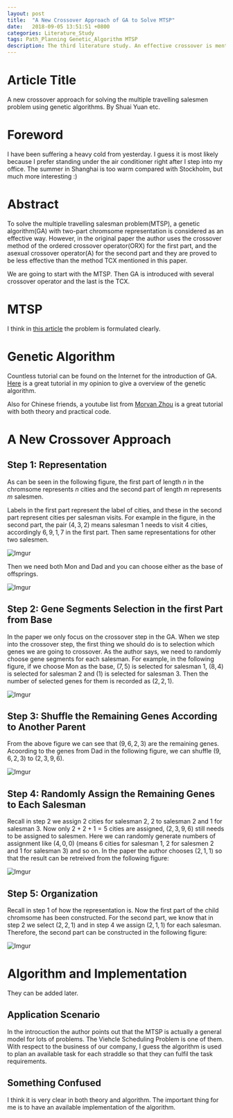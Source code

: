 ```yaml
---
layout: post
title:  "A New Crossover Approach of GA to Solve MTSP"
date:   2018-09-05 13:51:51 +0800
categories: Literature_Study
tags: Path_Planning Genetic_Algorithm MTSP
description: The third literature study. An effective crossover is mentioned to solve the multiple travelling salesman problem.
---
```


<script type="text/javascript" async src="//cdn.bootcss.com/mathjax/2.7.0/MathJax.js?config=TeX-AMS-MML_HTMLorMML"></script>
<script type="text/javascript" async src="https://cdnjs.cloudflare.com/ajax/libs/mathjax/2.7.1/MathJax.js?config=TeX-MML-AM_CHTML"></script>

# Article Title

A new crossover approach for solving the multiple travelling salesmen problem using genetic algorithms. By Shuai Yuan etc.

# Foreword
I have been suffering a heavy cold from yesterday. I guess it is most likely because I prefer standing under the air conditioner right after I step into my office. The summer in Shanghai is too warm compared with Stockholm, but much more interesting :)

# Abstract
To solve the multiple travelling salesman problem(MTSP), a genetic algorithm(GA) with two-part chromsome representation is considered as an effective way. However, in the original paper the author uses the crossover method of the ordered crossover operator(ORX) for the first part, and the asexual crossover operator(A) for the second part and they are proved to be less effective than the method TCX mentioned in this paper.

We are going to start with the MTSP. Then GA is introduced with several crossover operator and the last is the TCX.

# MTSP

I think in [this article](https://neos-guide.org/content/multiple-traveling-salesman-problem-mtsp) the problem is formulated clearly.

# Genetic Algorithm

Countless tutorial can be found on the Internet for the introduction of GA. [Here](https://www.tutorialspoint.com/genetic_algorithms/) is a great tutorial in my opinion to give a overview of the genetic algorithm.

Also for Chinese friends, a youtube list from [Morvan Zhou](https://www.youtube.com/playlist?list=PLXO45tsB95cJyeE6BgkApUbAREpkoPDvG) is a great tutorial with both theory and practical code.

# A New Crossover Approach

## Step 1: Representation

As can be seen in the following figure, the first part of length $n$ in the chromsome represents $n$ cities and the second part of length $m$ represents $m$ salesmen. 

Labels in the first part represent the label of cities, and these in the second part represent cities per salesman visits. For example in the figure, in the second part, the pair $(4,3,2)$ means salesman 1 needs to visit 4 cities, accordingly $6,9,1,7$ in the first part. Then same representations for other two salesmen.

![Imgur](https://i.imgur.com/MasUqvA.png)

Then we need both Mon and Dad and you can choose either as the base of offsprings.

![Imgur](https://i.imgur.com/px4mp2A.png)

## Step 2: Gene Segments Selection in the first Part from Base

In the paper we only focus on the crossover step in the GA. When we step into the crossover step, the first thing we should do is to selection which genes we are going to crossover. As the author says, we need to randomly choose gene segments for each salesman. For example, in the following figure, if we choose Mon as the base, $(7,5)$ is selected for salesman 1, $(8,4)$ is selected for salesman 2 and $(1)$ is selected for salesman 3. Then the number of selected genes for them is recorded as $(2,2,1)$.

![Imgur](https://i.imgur.com/t7zdiuV.png)

## Step 3: Shuffle the Remaining Genes According to Another Parent

From the above figure we can see that $(9,6,2,3)$ are the remaining genes. Acoording to the genes from Dad in the following figure, we can shuffle $(9,6,2,3)$ to $(2,3,9,6)$.

![Imgur](https://i.imgur.com/TVqKzc1.png)

## Step 4: Randomly Assign the Remaining Genes to Each Salesman

Recall in step 2 we assign 2 cities for salesman 2, 2 to salesman 2 and 1 for salesman 3. Now only $2+2+1=5$ cities are assigned, $(2,3,9,6)$ still needs to be assigned to salesmen. Here we can randomly generate numbers of assignment like $(4,0,0)$ (means 6 cities for salesman 1, 2 for salesmen 2 and 1 for salesman 3) and so on. In the paper the author chooses $(2,1,1)$ so that the result can be retreived from the following figure:

![Imgur](https://i.imgur.com/ESgJ8O9.png)

## Step 5: Organization

Recall in step 1 of how the representation is. Now the first part of the child chromsome has been constructed. For the second part, we know that in step 2 we select $(2,2,1)$ and in step 4 we assign $(2,1,1)$ for each salesman. Therefore, the second part can be constructed in the following figure:

![Imgur](https://i.imgur.com/ikD2X5F.png)

# Algorithm and Implementation

They can be added later.

## Application Scenario

In the introcuction the author points out that the MTSP is actually a general model for lots of problems. The Viehcle Scheduling Problem is one of them. With respect to the business of our company, I guess the algorithm is used to plan an available task for each straddle so that they can fulfil the task requirements.

## Something Confused

I think it is very clear in both theory and algorithm. The important thing for me is to have an available implementation of the algorithm.